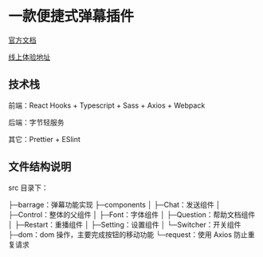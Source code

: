 # 一款便捷式弹幕插件

[官方文档](https://bullet-chat-everywhere-5e5799636-1305624698.tcloudbaseapp.com/)

[线上体验地址](https://bullet-chat-testing-5c5s551c589b-1305624698.tcloudbaseapp.com/index.html)

## 技术栈

前端：React Hooks + Typescript + Sass + Axios + Webpack

后端：字节轻服务

其它：Prettier + ESlint

## 文件结构说明

src 目录下：

├─barrage：弹幕功能实现
├─components
│ ├─Chat：发送组件
│ ├─Control：整体的父组件
│ ├─Font：字体组件
│ ├─Question：帮助文档组件
│ ├─Restart：重播组件
│ ├─Setting：设置组件
│ └─Switcher：开关组件
├─dom：dom 操作，主要完成按钮的移动功能
└─request：使用 Axios 防止重复请求
